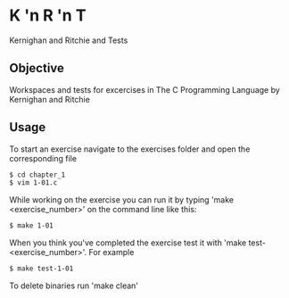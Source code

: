 # K 'n R 'n T

Kernighan and Ritchie and Tests

## Objective

Workspaces and tests for excercises in The C Programming Language by Kernighan and Ritchie

## Usage

To start an exercise navigate to the exercises folder and open the corresponding file

```bash
$ cd chapter_1
$ vim 1-01.c
```

While working on the exercise you can run it by typing 'make <exercise_number>' on the command line like this:

```bash
$ make 1-01
```

When you think you've completed the exercise test it with 'make test-<exercise_number>'. For example

```bash
$ make test-1-01
```

To delete binaries run 'make clean'
